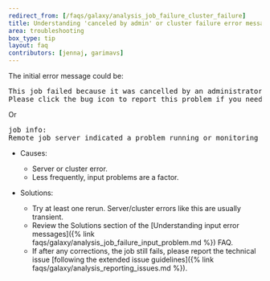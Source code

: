 ```yaml
---
redirect_from: [/faqs/galaxy/analysis_job_failure_cluster_failure]
title: Understanding 'canceled by admin' or cluster failure error messages
area: troubleshooting
box_type: tip
layout: faq
contributors: [jennaj, garimavs]
---
```


The initial error message could be:
<pre>
This job failed because it was cancelled by an administrator.
Please click the bug icon to report this problem if you need help.
</pre>

Or
<pre>
job info:
Remote job server indicated a problem running or monitoring this job.
</pre>

- Causes:
    - Server or cluster error.
    - Less frequently, input problems are a factor.

- Solutions:
    - Try at least one rerun. Server/cluster errors like this are usually transient.
    - Review the Solutions section of the [Understanding input error messages]({% link faqs/galaxy/analysis_job_failure_input_problem.md %}) FAQ.
    - If after any corrections, the job still fails, please report the technical issue [following the extended issue guidelines]({% link faqs/galaxy/analysis_reporting_issues.md %}).
